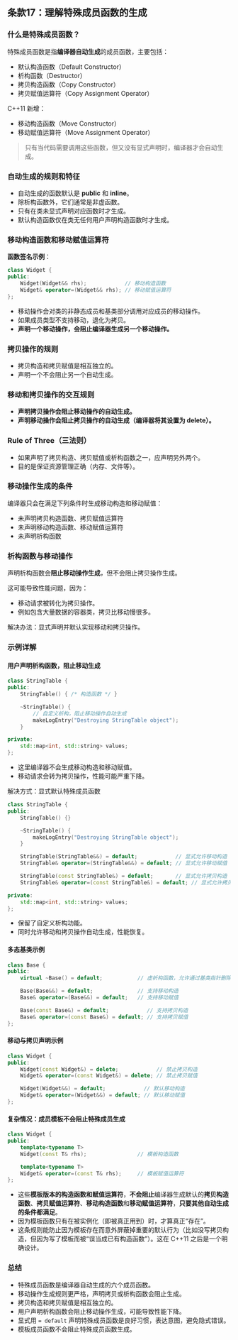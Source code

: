## 条款17：理解特殊成员函数的生成

### 什么是特殊成员函数？

特殊成员函数是指**编译器自动生成**的成员函数，主要包括：

- 默认构造函数（Default Constructor）
- 析构函数（Destructor）
- 拷贝构造函数（Copy Constructor）
- 拷贝赋值运算符（Copy Assignment Operator）

C++11 新增：

- 移动构造函数（Move Constructor）
- 移动赋值运算符（Move Assignment Operator）

> 只有当代码需要调用这些函数，但又没有显式声明时，编译器才会自动生成。

### 自动生成的规则和特征

- 自动生成的函数默认是 **public** 和 **inline**。
- 除析构函数外，它们通常是非虚函数。
- 只有在类未显式声明对应函数时才生成。
- 默认构造函数仅在类无任何用户声明构造函数时才生成。

### 移动构造函数和移动赋值运算符

**函数签名示例**：

```cpp
class Widget {
public:
    Widget(Widget&& rhs);            // 移动构造函数
    Widget& operator=(Widget&& rhs); // 移动赋值运算符
};
```

- 移动操作会对类的非静态成员和基类部分调用对应成员的移动操作。
- 如果成员类型不支持移动，退化为拷贝。
- **声明一个移动操作，会阻止编译器生成另一个移动操作。**

### 拷贝操作的规则

- 拷贝构造和拷贝赋值是相互独立的。
- 声明一个不会阻止另一个自动生成。

### 移动和拷贝操作的交互规则

- **声明拷贝操作会阻止移动操作的自动生成。**
- **声明移动操作会阻止拷贝操作的自动生成（编译器将其设置为 delete）。**

### Rule of Three（三法则）

- 如果声明了拷贝构造、拷贝赋值或析构函数之一，应声明另外两个。
- 目的是保证资源管理正确（内存、文件等）。

### 移动操作生成的条件

编译器只会在满足下列条件时生成移动构造和移动赋值：

- 未声明拷贝构造函数、拷贝赋值运算符
- 未声明移动构造函数、移动赋值运算符
- 未声明析构函数

### 析构函数与移动操作

声明析构函数会**阻止移动操作生成**，但不会阻止拷贝操作生成。

这可能导致性能问题，因为：

- 移动请求被转化为拷贝操作。
- 例如包含大量数据的容器类，拷贝比移动慢很多。

解决办法：显式声明并默认实现移动和拷贝操作。

### 示例详解

#### 用户声明析构函数，阻止移动生成

```cpp
class StringTable {
public:
    StringTable() { /* 构造函数 */ }

    ~StringTable() { 
        // 自定义析构，阻止移动操作自动生成
        makeLogEntry("Destroying StringTable object");
    }

private:
    std::map<int, std::string> values;
};
```

- 这里编译器不会生成移动构造和移动赋值。
- 移动请求会转为拷贝操作，性能可能严重下降。

解决方式：显式默认特殊成员函数

```cpp
class StringTable {
public:
    StringTable() {}

    ~StringTable() { 
        makeLogEntry("Destroying StringTable object");
    }

    StringTable(StringTable&&) = default;            // 显式允许移动构造
    StringTable& operator=(StringTable&&) = default; // 显式允许移动赋值

    StringTable(const StringTable&) = default;       // 显式允许拷贝构造
    StringTable& operator=(const StringTable&) = default; // 显式允许拷贝赋值

private:
    std::map<int, std::string> values;
};
```

- 保留了自定义析构功能。
- 同时允许移动和拷贝操作自动生成，性能恢复。

#### 多态基类示例

```cpp
class Base {
public:
    virtual ~Base() = default;           // 虚析构函数，允许通过基类指针删除派生类对象

    Base(Base&&) = default;              // 支持移动构造
    Base& operator=(Base&&) = default;   // 支持移动赋值

    Base(const Base&) = default;            // 支持拷贝构造
    Base& operator=(const Base&) = default; // 支持拷贝赋值
};
```

#### 移动与拷贝声明示例

```cpp
class Widget {
public:
    Widget(const Widget&) = delete;            // 禁止拷贝构造
    Widget& operator=(const Widget&) = delete; // 禁止拷贝赋值

    Widget(Widget&&) = default;            // 默认移动构造
    Widget& operator=(Widget&&) = default; // 默认移动赋值
};
```

#### 复杂情况：成员模板不会阻止特殊成员生成

```cpp
class Widget {
public:
    template<typename T>
    Widget(const T& rhs);                // 模板构造函数

    template<typename T>
    Widget& operator=(const T& rhs);     // 模板赋值运算符
};
```

- 这些**模板版本的构造函数和赋值运算符**，**不会阻止**编译器生成默认的**拷贝构造函数**、**拷贝赋值运算符**、**移动构造函数**和**移动赋值运算符**，**只要其他自动生成的条件都满足**。
- 因为模板函数只有在被实例化（即被真正用到）时，才算真正“存在”。
- 这条规则能防止因为模板存在而意外屏蔽掉重要的默认行为（比如没写拷贝构造，但因为写了模板而被“误当成已有构造函数”）。这在 C++11 之后是一个明确设计。

### 总结

- 特殊成员函数是编译器自动生成的六个成员函数。
- 移动操作生成规则更严格，声明拷贝或析构函数会阻止生成。
- 拷贝构造和拷贝赋值是相互独立的。
- 用户声明析构函数会阻止移动操作生成，可能导致性能下降。
- 显式用 `= default` 声明特殊成员函数是良好习惯，表达意图，避免隐式错误。
- 模板成员函数不会阻止特殊成员函数生成。